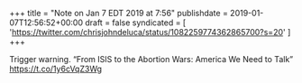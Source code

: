 +++
title = "Note on Jan 7 EDT 2019 at 7:56"
publishdate = 2019-01-07T12:56:52+00:00
draft = false
syndicated = [ 'https://twitter.com/chrisjohndeluca/status/1082259774362865700?s=20' ]
+++

Trigger warning. “From ISIS to the Abortion Wars: America We Need to Talk” https://t.co/1y6cVqZ3Wg
